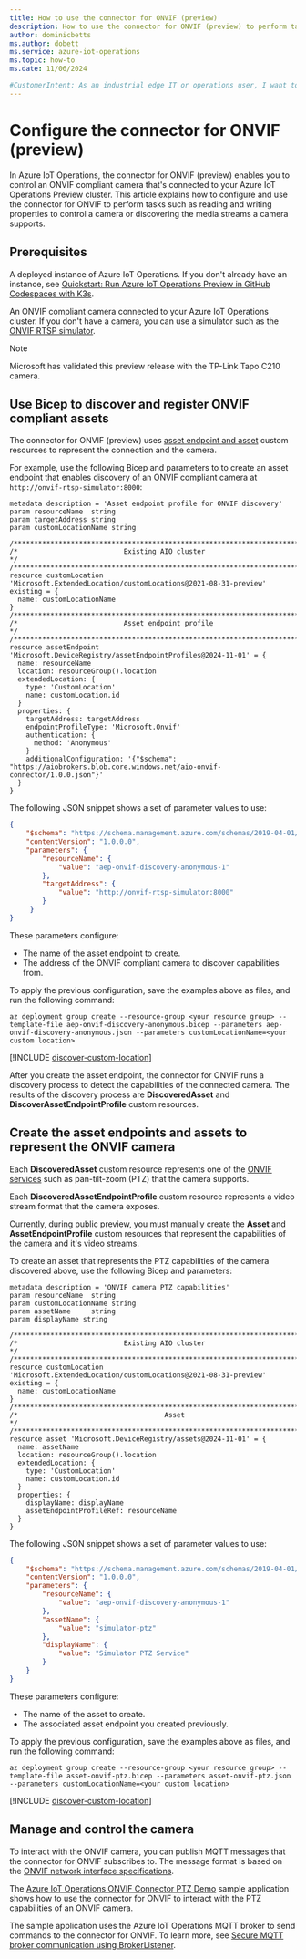 ```yaml
---
title: How to use the connector for ONVIF (preview)
description: How to use the connector for ONVIF (preview) to perform tasks such as reading and writing settings in a connected ONVIF compliant camera.
author: dominicbetts
ms.author: dobett
ms.service: azure-iot-operations
ms.topic: how-to
ms.date: 11/06/2024

#CustomerIntent: As an industrial edge IT or operations user, I want to configure the connector for ONVIF so that I can read and write camera settings to control an ONVIF compliant camera.
---
```


# Configure the connector for ONVIF (preview)

In Azure IoT Operations, the connector for ONVIF (preview) enables you to control an ONVIF compliant camera that's connected to your Azure IoT Operations Preview cluster. This article explains how to configure and use the connector for ONVIF to perform tasks such as reading and writing properties to control a camera or discovering the media streams a camera supports.

## Prerequisites

A deployed instance of Azure IoT Operations. If you don't already have an instance, see [Quickstart: Run Azure IoT Operations Preview in GitHub Codespaces with K3s](../get-started-end-to-end-sample/quickstart-deploy.md).

An ONVIF compliant camera connected to your Azure IoT Operations cluster. If you don't have a camera, you can use a simulator such as the [ONVIF RTSP simulator](https://arcjumpstart.com/simulate_an_onvif_camera_with_rtsp).

> [!NOTE]
> Microsoft has validated this preview release with the TP-Link Tapo C210 camera.

## Use Bicep to discover and register ONVIF compliant assets

The connector for ONVIF (preview) uses [asset endpoint and asset](concept-assets-asset-endpoints.md) custom resources to represent the connection and the camera.

For example, use the following Bicep and parameters to to create an asset endpoint that enables discovery of an ONVIF compliant camera at `http://onvif-rtsp-simulator:8000`:

```bicep
metadata description = 'Asset endpoint profile for ONVIF discovery'
param resourceName  string
param targetAddress string
param customLocationName string

/*****************************************************************************/
/*                          Existing AIO cluster                             */
/*****************************************************************************/
resource customLocation 'Microsoft.ExtendedLocation/customLocations@2021-08-31-preview' existing = {
  name: customLocationName
}
/*****************************************************************************/
/*                          Asset endpoint profile                           */
/*****************************************************************************/
resource assetEndpoint 'Microsoft.DeviceRegistry/assetEndpointProfiles@2024-11-01' = {
  name: resourceName
  location: resourceGroup().location
  extendedLocation: {
    type: 'CustomLocation'
    name: customLocation.id
  }
  properties: {
    targetAddress: targetAddress
    endpointProfileType: 'Microsoft.Onvif'
    authentication: {
      method: 'Anonymous'
    }
    additionalConfiguration: '{"$schema": "https://aiobrokers.blob.core.windows.net/aio-onvif-connector/1.0.0.json"}'
  }
}
```

The following JSON snippet shows a set of parameter values to use:

```json
{
    "$schema": "https://schema.management.azure.com/schemas/2019-04-01/deploymentParameters.json#",
    "contentVersion": "1.0.0.0",
    "parameters": {
        "resourceName": {
            "value": "aep-onvif-discovery-anonymous-1"
        },
        "targetAddress": {
            "value": "http://onvif-rtsp-simulator:8000"
        }
     }
}
```

These parameters configure:

- The name of the asset endpoint to create.
- The address of the ONVIF compliant camera to discover capabilities from.

To apply the previous configuration, save the examples above as files, and run the following command:

```azurecli
az deployment group create --resource-group <your resource group> --template-file aep-onvif-discovery-anonymous.bicep --parameters aep-onvif-discovery-anonymous.json --parameters customLocationName=<your custom location>
```

[!INCLUDE [discover-custom-location](../includes/discover-custom-location.md)]

After you create the asset endpoint, the connector for ONVIF runs a discovery process to detect the capabilities of the connected camera. The results of the discovery process are **DiscoveredAsset** and **DiscoverAssetEndpointProfile** custom resources.

## Create the asset endpoints and assets to represent the ONVIF camera

Each **DiscoveredAsset** custom resource represents one of the [ONVIF services](https://www.onvif.org/profiles/specifications/) such as pan-tilt-zoom (PTZ) that the camera supports.

Each **DiscoveredAssetEndpointProfile** custom resource represents a video stream format that the camera exposes.

Currently, during public preview, you must manually create the **Asset** and **AssetEndpointProfile** custom resources that represent the capabilities of the camera and it's video streams.

To create an asset that represents the PTZ capabilities of the camera discovered above, use the following Bicep and parameters:

```bicep
metadata description = 'ONVIF camera PTZ capabilities'
param resourceName  string
param customLocationName string
param assetName     string
param displayName string

/*****************************************************************************/
/*                          Existing AIO cluster                             */
/*****************************************************************************/
resource customLocation 'Microsoft.ExtendedLocation/customLocations@2021-08-31-preview' existing = {
  name: customLocationName
}
/*****************************************************************************/
/*                                    Asset                                  */
/*****************************************************************************/
resource asset 'Microsoft.DeviceRegistry/assets@2024-11-01' = {
  name: assetName
  location: resourceGroup().location
  extendedLocation: {
    type: 'CustomLocation'
    name: customLocation.id
  }
  properties: {
    displayName: displayName
    assetEndpointProfileRef: resourceName
  }
}
```

The following JSON snippet shows a set of parameter values to use:

```json
{
    "$schema": "https://schema.management.azure.com/schemas/2019-04-01/deploymentParameters.json#",
    "contentVersion": "1.0.0.0",
    "parameters": {
        "resourceName": {
            "value": "aep-onvif-discovery-anonymous-1"
        },
        "assetName": {
            "value": "simulator-ptz"
        },
        "displayName": {
            "value": "Simulator PTZ Service"
        }
    }
}
```

These parameters configure:

- The name of the asset to create.
- The associated asset endpoint you created previously.

To apply the previous configuration, save the examples above as files, and run the following command:

```azurecli
az deployment group create --resource-group <your resource group> --template-file asset-onvif-ptz.bicep --parameters asset-onvif-ptz.json --parameters customLocationName=<your custom location>
```

[!INCLUDE [discover-custom-location](../includes/discover-custom-location.md)]

## Manage and control the camera

To interact with the ONVIF camera, you can publish MQTT messages that the connector for ONVIF subscribes to. The message format is based on the [ONVIF network interface specifications](https://www.onvif.org/profiles/specifications/).

The [Azure IoT Operations ONVIF Connector PTZ Demo](https://github.com/Azure-Samples/explore-iot-operations/tree/main/samples/aio-onvif-connector-ptz-demo) sample application shows how to use the connector for ONVIF to interact with the PTZ capabilities of an ONVIF camera.

The sample application uses the Azure IoT Operations MQTT broker to send commands to the connector for ONVIF. To learn more, see [Secure MQTT broker communication using BrokerListener](../manage-mqtt-broker/howto-configure-brokerlistener.md).


